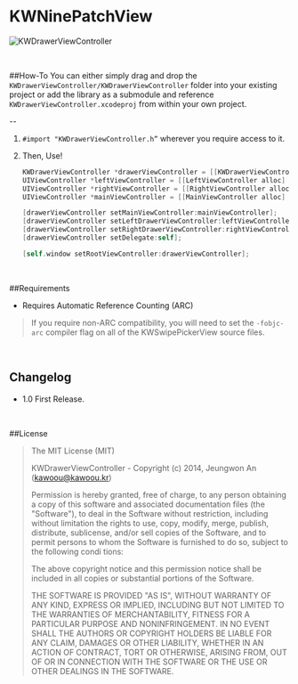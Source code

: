 KWNinePatchView
===============

![KWDrawerViewController](https://dl.dropboxusercontent.com/u/65611701/KWDrawerViewController.gif)

<br />

##How-To
You can either simply drag and drop the `KWDrawerViewController/KWDrawerViewController` folder into your existing project or add the library as a submodule and reference `KWDrawerViewController.xcodeproj` from within your own project.

--
1. `#import "KWDrawerViewController.h”` wherever you require access to it.

2. Then, Use!
    ``` objective-c
    KWDrawerViewController *drawerViewController = [[KWDrawerViewController alloc] init];
    UIViewController *leftViewController = [[LeftViewController alloc] init];
    UIViewController *rightViewController = [[RightViewController alloc] init];
    UIViewController *mainViewController = [[MainViewController alloc] init];
    
    [drawerViewController setMainViewController:mainViewController];
    [drawerViewController setLeftDrawerViewController:leftViewController];
    [drawerViewController setRightDrawerViewController:rightViewController];
    [drawerViewController setDelegate:self];
    
    [self.window setRootViewController:drawerViewController];
    ```
    
<br />

##Requirements
- Requires Automatic Reference Counting (ARC)

> If you require non-ARC compatibility, you will need to set the `-fobjc-arc` compiler flag on all of the KWSwipePickerView source files.

<br />

## Changelog

+ 1.0 First Release.

<br />

##License

> The MIT License (MIT)
>
>  KWDrawerViewController - Copyright (c) 2014, Jeungwon An (kawoou@kawoou.kr)
>
>  Permission is hereby granted, free of charge, to any person obtaining a copy of this software and associated documentation files (the "Software"), to deal in the Software without restriction, including without limitation the rights to use, copy, modify, merge, publish, distribute, sublicense, and/or sell copies of the Software, and to permit persons to whom the Software is furnished to do so, subject to the following condi tions:
>
>  The above copyright notice and this permission notice shall be included in all copies or substantial portions of the Software.
>
>  THE SOFTWARE IS PROVIDED "AS IS", WITHOUT WARRANTY OF ANY KIND, EXPRESS OR IMPLIED, INCLUDING BUT NOT LIMITED TO THE WARRANTIES OF MERCHANTABILITY, FITNESS FOR A PARTICULAR PURPOSE AND NONINFRINGEMENT. IN NO EVENT SHALL THE AUTHORS OR COPYRIGHT HOLDERS BE LIABLE FOR ANY CLAIM, DAMAGES OR OTHER LIABILITY, WHETHER IN AN ACTION OF CONTRACT, TORT OR OTHERWISE, ARISING FROM, OUT OF OR IN CONNECTION WITH THE SOFTWARE OR THE USE OR OTHER DEALINGS IN THE SOFTWARE.
